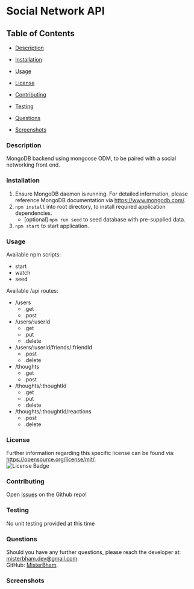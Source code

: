 # Social Network API
## Table of Contents 
* [Description](#Description) 

* [Installation](#Installation) 

* [Usage](#Usage) 

* [License](#License) 

* [Contributing](#Contributing) 

* [Testing](#Testing) 

* [Questions](#Questions) 

* [Screenshots](#Screenshots) 

### Description
MongoDB backend using mongoose ODM, to be paired with a social networking front end.

### Installation
1. Ensure MongoDB daemon is running. For detailed information, please reference MongoDB documentation via <a href="https://www.mongodb.com/">https://www.mongodb.com/</a>.
2. `npm install` into root directory, to install required application dependencies.
    - [optional] `npm run seed` to seed database with pre-supplied data.
3. `npm start` to start application.

### Usage
Available npm scripts:
- start
- watch
- seed

Available /api routes:
- /users
    - .get
    - .post
- /users/:userId
    - .get
    - .put
    - .delete
- /users/:userId/friends/:friendId
    - .post
    - .delete
- /thoughts
    - .get
    - .post
- /thoughts/:thoughtId
    - .get
    - .put
    - .delete
- /thoughts/:thoughtId/reactions
    - .post
    - .delete

### License
Further information regarding this specific license can be found via: https://opensource.org/license/mit/. <br>
![License Badge](https://img.shields.io/badge/License-MIT-yellow.svg)

### Contributing
Open <a href="https://github.com/MisterBham/socialnetwork-api/issues">Issues</a> on the Github repo!

### Testing
No unit testing provided at this time

### Questions
Should you have any further questions, please reach the developer at: misterbham.dev@gmail.com. </br> GitHub: <a href="https://github.com/MisterBham">MisterBham</a>. </br> 

### Screenshots

